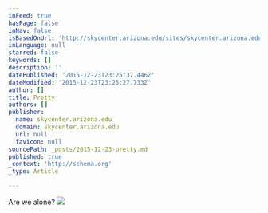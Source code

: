```yaml
---
inFeed: true
hasPage: false
inNav: false
isBasedOnUrl: 'http://skycenter.arizona.edu/sites/skycenter.arizona.edu/files/m42s_0.jpg'
inLanguage: null
starred: false
keywords: []
description: ''
datePublished: '2015-12-23T23:25:37.446Z'
dateModified: '2015-12-23T23:25:27.733Z'
author: []
title: Pretty
authors: []
publisher:
  name: skycenter.arizona.edu
  domain: skycenter.arizona.edu
  url: null
  favicon: null
sourcePath: _posts/2015-12-23-pretty.md
published: true
_context: 'http://schema.org'
_type: Article

---
```

Are we alone?
![](http://skycenter.arizona.edu/sites/skycenter.arizona.edu/files/m42s_0.jpg)